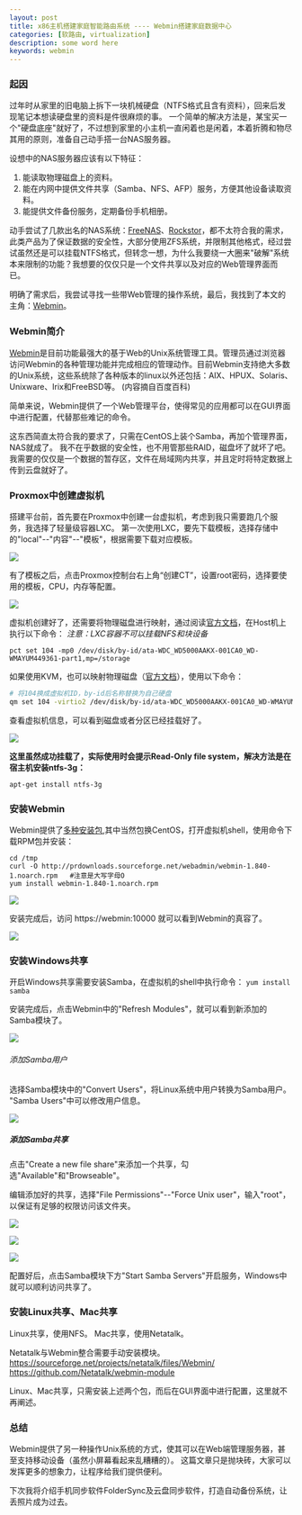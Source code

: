 ```yaml
---
layout: post
title: x86主机搭建家庭智能路由系统 ---- Webmin搭建家庭数据中心
categories: [软路由, virtualization]
description: some word here
keywords: webmin
---
```


### 起因
过年时从家里的旧电脑上拆下一块机械硬盘（NTFS格式且含有资料），回来后发现笔记本想读硬盘里的资料是件很麻烦的事。
一个简单的解决方法是，某宝买一个"硬盘底座"就好了，不过想到家里的小主机一直闲着也是闲着，本着折腾和物尽其用的原则，准备自己动手搭一台NAS服务器。

设想中的NAS服务器应该有以下特征：
1. 能读取物理磁盘上的资料。
2. 能在内网中提供文件共享（Samba、NFS、AFP）服务，方便其他设备读取资料。
3. 能提供文件备份服务，定期备份手机相册。

动手尝试了几款出名的NAS系统：[FreeNAS](http://freenas.org)、[Rockstor](http://rockstor.com)，都不太符合我的需求，此类产品为了保证数据的安全性，大部分使用ZFS系统，并限制其他格式，经过尝试虽然还是可以挂载NTFS格式，但转念一想，为什么我要绕一大圈来"破解"系统本来限制的功能？我想要的仅仅只是一个文件共享以及对应的Web管理界面而已。

明确了需求后，我尝试寻找一些带Web管理的操作系统，最后，我找到了本文的主角：[Webmin](http://webmin.com/)。

### Webmin简介
[Webmin](http://webmin.com/)是目前功能最强大的基于Web的Unix系统管理工具。管理员通过浏览器访问Webmin的各种管理功能并完成相应的管理动作。目前Webmin支持绝大多数的Unix系统，这些系统除了各种版本的linux以外还包括：AIX、HPUX、Solaris、Unixware、Irix和FreeBSD等。
(内容摘自百度百科)

简单来说，Webmin提供了一个Web管理平台，使得常见的应用都可以在GUI界面中进行配置，代替那些难记的命令。

这东西简直太符合我的要求了，只需在CentOS上装个Samba，再加个管理界面，NAS就成了。
我不在乎数据的安全性，也不用管那些RAID，磁盘坏了就坏了吧。
我需要的仅仅是一个数据的暂存区，文件在局域网内共享，并且定时将特定数据上传到云盘就好了。

### Proxmox中创建虚拟机
搭建平台前，首先要在Proxmox中创建一台虚拟机，考虑到我只需要跑几个服务，我选择了轻量级容器LXC。
第一次使用LXC，要先下载模板，选择存储中的"local"--"内容"--"模板"，根据需要下载对应模板。

![](http://images2015.cnblogs.com/blog/600201/201705/600201-20170526115022529-2015074028.png)

有了模板之后，点击Proxmox控制台右上角“创建CT”，设置root密码，选择要使用的模板，CPU，内存等配置。

![](http://images2015.cnblogs.com/blog/600201/201705/600201-20170526115110997-103646498.png)

虚拟机创建好了，还需要将物理磁盘进行映射，通过阅读[官方文档](https://pve.proxmox.com/wiki/Linux_Container)，在Host机上执行以下命令：
*注意：LXC容器不可以挂载NFS和块设备*

```language
pct set 104 -mp0 /dev/disk/by-id/ata-WDC_WD5000AAKX-001CA0_WD-WMAYUM449361-part1,mp=/storage
```
如果使用KVM，也可以映射物理磁盘（[官方文档](https://pve.proxmox.com/wiki/Physical_disk_to_kvm)），使用以下命令：
```bash
# 将104换成虚拟机ID，by-id后名称替换为自己硬盘
qm set 104 -virtio2 /dev/disk/by-id/ata-WDC_WD5000AAKX-001CA0_WD-WMAYUM449361
```
查看虚拟机信息，可以看到磁盘或者分区已经挂载好了。

![](http://images2015.cnblogs.com/blog/600201/201705/600201-20170526132417216-829771720.png)

**这里虽然成功挂载了，实际使用时会提示Read-Only file system，解决方法是在宿主机安装ntfs-3g：**
```language
apt-get install ntfs-3g
```

### 安装Webmin
Webmin提供了[多种安装包](http://webmin.com/download.html),其中当然包换CentOS，打开虚拟机shell，使用命令下载RPM包并安装：
```language
cd /tmp
curl -O http://prdownloads.sourceforge.net/webadmin/webmin-1.840-1.noarch.rpm	#注意是大写字母O
yum install webmin-1.840-1.noarch.rpm
```

![](http://images2015.cnblogs.com/blog/600201/201705/600201-20170526134903622-1771081403.png)

安装完成后，访问 https://webmin:10000 就可以看到Webmin的真容了。

![](http://images2015.cnblogs.com/blog/600201/201705/600201-20170526133600732-500043550.png)

### 安装Windows共享
开启Windows共享需要安装Samba，在虚拟机的shell中执行命令：
`yum install samba`

安装完成后，点击Webmin中的"Refresh Modules"，就可以看到新添加的Samba模块了。

![](http://images2015.cnblogs.com/blog/600201/201705/600201-20170526134333560-323513175.png)

###### 添加Samba用户
选择Samba模块中的"Convert Users"，将Linux系统中用户转换为Samba用户。
"Samba Users"中可以修改用户信息。

![](http://images2015.cnblogs.com/blog/600201/201705/600201-20170527100150966-414964512.png)

##### 添加Samba共享
点击"Create a new file share"来添加一个共享，勾选"Available"和"Browseable"。

编辑添加好的共享，选择"File Permissions"--"Force Unix user"，输入"root"，以保证有足够的权限访问该文件夹。

![](http://images2015.cnblogs.com/blog/600201/201705/600201-20170527101530060-319343414.png)

![](http://images2015.cnblogs.com/blog/600201/201705/600201-20170527101810372-894075691.png)

![](http://images2015.cnblogs.com/blog/600201/201705/600201-20170527101935466-2105808903.png)

配置好后，点击Samba模块下方"Start Samba Servers"开启服务，Windows中就可以顺利访问共享了。

### 安装Linux共享、Mac共享
Linux共享，使用NFS。
Mac共享，使用Netatalk。

Netatalk与Webmin整合需要手动安装模块。
https://sourceforge.net/projects/netatalk/files/Webmin/
https://github.com/Netatalk/webmin-module

Linux、Mac共享，只需安装上述两个包，而后在GUI界面中进行配置，这里就不再阐述。

### 总结
Webmin提供了另一种操作Unix系统的方式，使其可以在Web端管理服务器，甚至支持移动设备（虽然小屏幕看起来乱糟糟的）。
这篇文章只是抛块砖，大家可以发挥更多的想象力，让程序给我们提供便利。

下次我将介绍手机同步软件FolderSync及云盘同步软件，打造自动备份系统，让丢照片成为过去。